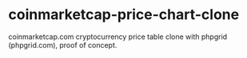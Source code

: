 # coinmarketcap-price-chart-clone
coinmarketcap.com cryptocurrency price table clone with phpgrid (phpgrid.com), proof of concept.
